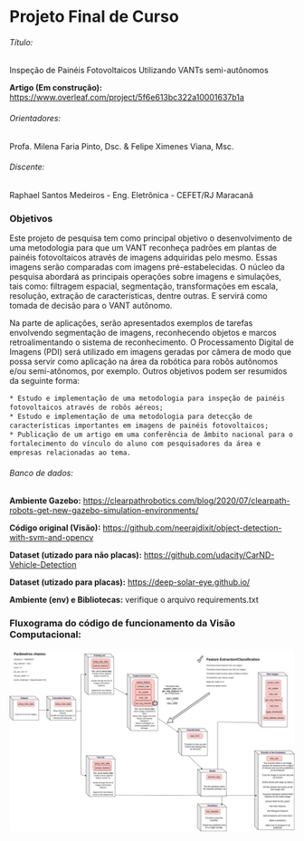 # Projeto Final de Curso


###### Título: 
Inspeção de Painéis Fotovoltaicos Utilizando VANTs semi-autônomos

**Artigo (Em construção):** https://www.overleaf.com/project/5f6e613bc322a10001637b1a

###### Orientadores:
Profa. Milena Faria Pinto, Dsc. & Felipe Ximenes Viana, Msc.

###### Discente:
Raphael Santos Medeiros - Eng. Eletrônica - CEFET/RJ Maracanã

### Objetivos 

Este projeto de pesquisa tem como principal objetivo o desenvolvimento de uma metodologia para que um VANT reconheça padrões em plantas de painéis fotovoltaicos através de imagens adquiridas pelo mesmo. Essas imagens serão comparadas com imagens pré-estabelecidas. O núcleo da pesquisa abordará as principais operações sobre imagens e simulações, tais como: filtragem espacial, segmentação, transformações em escala, resolução, extração de características, dentre outras. E servirá como tomada de decisão para o VANT autônomo.

Na parte de aplicações, serão apresentados exemplos de tarefas envolvendo segmentação de imagens, reconhecendo objetos e marcos retroalimentando o sistema de reconhecimento. O Processamento Digital de Imagens (PDI) será utilizado em imagens geradas por câmera de modo que possa servir como aplicação na área da robótica para robôs autônomos e/ou semi-atônomos, por exemplo. Outros objetivos podem ser resumidos da seguinte forma: 

	* Estudo e implementação de uma metodologia para inspeção de painéis fotovoltaicos através de robôs aéreos;
	* Estudo e implementação de uma metodologia para detecção de características importantes em imagens de painéis fotovoltaicos;
	* Publicação de um artigo em uma conferência de âmbito nacional para o fortalecimento do vínculo do aluno com pesquisadores da área e empresas relacionadas ao tema.


###### Banco de dados:​

**Ambiente Gazebo:** https://clearpathrobotics.com/blog/2020/07/clearpath-robots-get-new-gazebo-simulation-environments/​

**Código original (Visão):** https://github.com/neerajdixit/object-detection-with-svm-and-opencv​

**Dataset (utizado para não placas):** https://github.com/udacity/CarND-Vehicle-Detection​

**Dataset (utizado para placas):** https://deep-solar-eye.github.io/

**Ambiente (env) e Bibliotecas:** verifique o arquivo requirements.txt

### Fluxograma do código de funcionamento da Visão Computacional:

![alt text](https://github.com/medeiros-ph/PFC/blob/master/Object%20Detection-Fluxograma.png?raw=true)